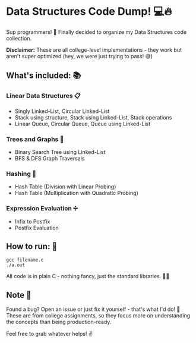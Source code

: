 # Data Structures Code Dump! 💻🔥

Sup programmers! 👋 Finally decided to organize my Data Structures code collection. 

**Disclaimer:** These are all college-level implementations - they work but aren't super optimized (hey, we were just trying to pass! 😅)

## What's included: 📚

### Linear Data Structures 📋
- Singly Linked-List, Circular Linked-List
- Stack using structure, Stack using Linked-List, Stack operations
- Linear Queue, Circular Queue, Queue using Linked-List

### Trees and Graphs 🌳
- Binary Search Tree using Linked-List
- BFS & DFS Graph Traversals

### Hashing 🔐
- Hash Table (Division with Linear Probing)
- Hash Table (Multiplication with Quadratic Probing)

### Expression Evaluation ➗
- Infix to Postfix
- Postfix Evaluation

## How to run: 🚀
```
gcc filename.c 
./a.out
```

All code is in plain C - nothing fancy, just the standard libraries. 👨‍💻

## Note 📝
Found a bug? Open an issue or just fix it yourself - that's what I'd do! 🐛 These are from college assignments, so they focus more on understanding the concepts than being production-ready.

Feel free to grab whatever helps! ✌️
